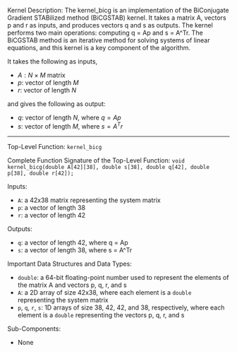 Kernel Description:
The kernel_bicg is an implementation of the BiConjugate Gradient STABilized method (BiCGSTAB) kernel. It takes a matrix A, vectors p and r as inputs, and produces vectors q and s as outputs. The kernel performs two main operations: computing q = Ap and s = A^Tr. The BiCGSTAB method is an iterative method for solving systems of linear equations, and this kernel is a key component of the algorithm.

It takes the following as inputs,

- $A: N \times M$ matrix
- $p$: vector of length $M$
- $r$: vector of length $N$

and gives the following as output:

- $q$: vector of length $N$, where $q = Ap$
- $s$: vector of length $M$, where $s = A^Tr$

---

Top-Level Function: `kernel_bicg`

Complete Function Signature of the Top-Level Function:
`void kernel_bicg(double A[42][38], double s[38], double q[42], double p[38], double r[42]);`

Inputs:
- `A`: a 42x38 matrix representing the system matrix
- `p`: a vector of length 38
- `r`: a vector of length 42

Outputs:
- `q`: a vector of length 42, where q = Ap
- `s`: a vector of length 38, where s = A^Tr

Important Data Structures and Data Types:
- `double`: a 64-bit floating-point number used to represent the elements of the matrix A and vectors p, q, r, and s
- `A`: a 2D array of size 42x38, where each element is a `double` representing the system matrix
- `p`, `q`, `r`, `s`: 1D arrays of size 38, 42, 42, and 38, respectively, where each element is a `double` representing the vectors p, q, r, and s

Sub-Components:
- None